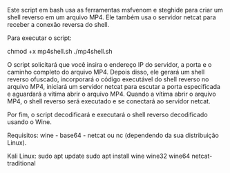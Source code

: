Este script em bash usa as ferramentas msfvenom e steghide para criar um shell reverso em um arquivo MP4. 
Ele também usa o servidor netcat para receber a conexão reversa do shell.

Para executar o script:

chmod +x mp4shell.sh
./mp4shell.sh

O script solicitará que você insira o endereço IP do servidor, a porta e o caminho completo do arquivo MP4. 
Depois disso, ele gerará um shell reverso ofuscado, incorporará o código executável do shell reverso no arquivo MP4, 
iniciará um servidor netcat para escutar a porta especificada e aguardará a vítima abrir o arquivo MP4. 
Quando a vítima abrir o arquivo MP4, o shell reverso será executado e se conectará ao servidor netcat.

Por fim, o script decodificará e executará o shell reverso decodificado usando o Wine.

Requisitos:
wine - base64 - netcat ou nc (dependendo da sua distribuição Linux).

Kali Linux:
sudo apt update
sudo apt install wine wine32 wine64 netcat-traditional
